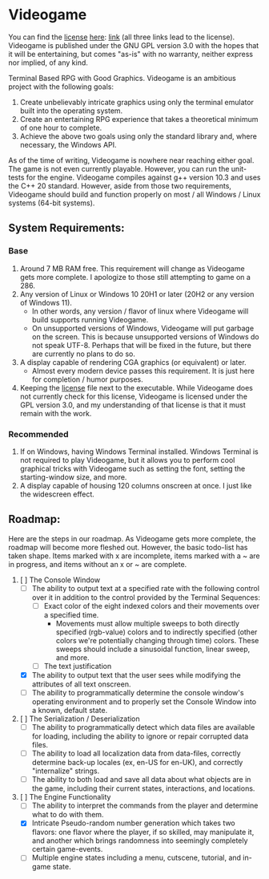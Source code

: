 # Videogame
You can find the [license](./LICENSE) [here](./LICENSE): [link](./LICENSE)
(all three links lead to the license). Videogame is published under the GNU GPL
version 3.0 with the hopes that it will be entertaining, but comes "as-is" with
no warranty, neither express nor implied, of any kind.

 Terminal Based RPG with Good Graphics. Videogame is an ambitious project with 
 the following goals:

 1. Create unbelievably intricate graphics using only the terminal emulator 
 built into the operating system.
 2. Create an entertaining RPG experience that takes a theoretical minimum of 
 one hour to complete.
 3. Achieve the above two goals using only the standard library and, where 
 necessary, the Windows API.

 As of the time of writing, Videogame is nowhere near reaching either goal. The
 game is not even currently playable. However, you can run the unit-tests for 
 the engine. Videogame compiles against g++ version 10.3 and uses the C++ 20 
 standard. However, aside from those two requirements, Videogame should build
 and function properly on most / all Windows / Linux systems (64-bit systems).


## System Requirements:
### Base
1. Around 7 MB RAM free. This requirement will change as Videogame gets more
complete. I apologize to those still attempting to game on a 286.
2. Any version of Linux or Windows 10 20H1 or later (20H2 or any version of 
Windows 11).
   - In other words, any version / flavor of linux where Videogame will build
   supports running Videogame.
   - On unsupported versions of Windows, Videogame will put garbage on the screen. 
   This is because unsupported versions of Windows do not speak UTF-8. Perhaps
   that will be fixed in the future, but there are currently no plans to do so.
3. A display capable of rendering CGA graphics (or equivalent) or later.
   - Almost every modern device passes this requirement. It is just here for 
   completion / humor purposes.
4. Keeping the [license](./LICENSE) file next to the executable. While Videogame
does not currently check for this license, Videogame is licensed under the GPL
version 3.0, and my understanding of that license is that it must remain with the
work.
### Recommended
1. If on Windows, having Windows Terminal installed. Windows Terminal is not 
required to play Videogame, but it allows you to perform cool graphical tricks
with Videogame such as setting the font, setting the starting-window size, and
more.
2. A display capable of housing 120 columns onscreen at once. I just like the
widescreen effect.

## Roadmap:
Here are the steps in our roadmap. As Videogame gets more complete, the roadmap
will become more fleshed out. However, the basic todo-list has taken shape. Items
marked with x are incomplete, items marked with a ~ are in progress, and items
without an x or ~ are complete.

1. [ ] The Console Window
   - [ ] The ability to output text at a specified rate with the following 
   control over it in addition to the control provided by the Terminal Sequences:
      + [ ] Exact color of the eight indexed colors and their movements over 
      a specified time.
         * Movements must allow multiple sweeps to both directly specified (rgb-value)
         colors and to indirectly specified (other colors we're potentially changing
         through time) colors. These sweeps should include a sinusoidal function, 
         linear sweep, and more.
      + [ ] The text justification
   - [x] The ability to output text that the user sees while modifying the 
   attributes of all text onscreen.
   - [ ] The ability to programmatically determine the console window's operating
   environment and to properly set the Console Window into a known, default state.
2. [ ] The Serialization / Deserialization
   - [ ] The ability to programmatically detect which data files are available for
   loading, including the ability to ignore or repair corrupted data files.
   - [ ] The ability to load all localization data from data-files, correctly 
   determine back-up locales (ex, en-US for en-UK), and correctly "internalize"
   strings.
   - [ ] The ability to both load and save all data about what objects are in 
   the game, including their current states, interactions, and locations.
3. [ ] The Engine Functionality
   - [ ] The ability to interpret the commands from the player and determine 
   what to do with them.
   - [x] Intricate Pseudo-random number generation which takes two flavors: one 
   flavor where the player, if so skilled, may manipulate it, and another which
   brings randomness into seemingly completely certain game-events.
   - [ ] Multiple engine states including a menu, cutscene, tutorial, and in-game
   state.
